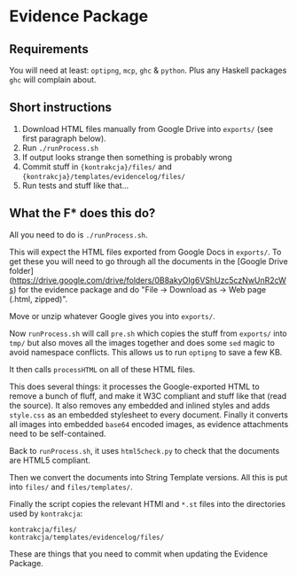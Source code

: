 # Evidence Package

## Requirements
You will need at least: `optipng`, `mcp`, `ghc` & `python`.
Plus any Haskell packages `ghc` will complain about.

## Short instructions
1. Download HTML files manually from Google Drive into `exports/`
   (see first paragraph below).
2. Run `./runProcess.sh`
3. If output looks strange then something is probably wrong
4. Commit stuff in `{kontrakcja}/files/` and
   `{kontrakcja}/templates/evidencelog/files/`
5. Run tests and stuff like that...

## What the F\* does this do?
All you need to do is `./runProcess.sh`.

This will expect the HTML files exported from Google Docs in `exports/`.
To get these you will need to go through all the documents in the
[Google Drive folder]
(https://drive.google.com/drive/folders/0B8akyOlg6VShUzc5czNwUnR2cWs)
for the evidence package and do "File -> Download as -> Web page (.html,
zipped)".

Move or unzip whatever Google gives you into `exports/`.

Now `runProcess.sh` will call `pre.sh` which copies the stuff from `exports/`
into `tmp/` but also moves all the images together and does some `sed` magic to
avoid namespace conflicts. This allows us to run `optipng` to save a few KB.

It then calls `processHTML` on all of these HTML files.

This does several things: it processes the Google-exported HTML to remove a
bunch of fluff, and make it W3C compliant and stuff like that (read the source).
It also removes any embedded and inlined styles and adds `style.css` as an
embedded stylesheet to every document.
Finally it converts all images into embedded `base64` encoded images, as
evidence attachments need to be self-contained.

Back to `runProcess.sh`, it uses `html5check.py` to check that the documents are
HTML5 compliant.

Then we convert the documents into String Template versions.
All this is put into `files/` and `files/templates/`.

Finally the script copies the relevant HTMl and `*.st` files into the
directories used by `kontrakcja`:

    kontrakcja/files/
    kontrakcja/templates/evidencelog/files/

These are things that you need to commit when updating the Evidence Package.
